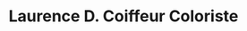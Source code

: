 ---
title: "Laurence D. Coiffeur Coloriste"
url: /pont-leveque/laurence-d-coiffeur-coloriste/
shop: Friseur
---
